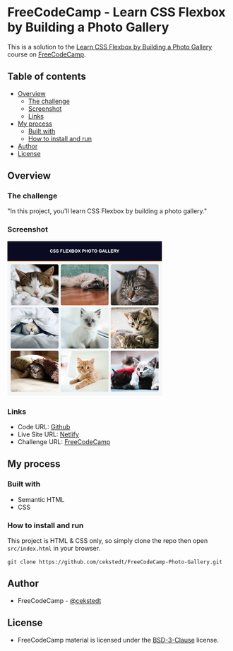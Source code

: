 # FreeCodeCamp - Learn CSS Flexbox by Building a Photo Gallery

This is a solution to the [Learn CSS Flexbox by Building a Photo Gallery](https://www.freecodecamp.org/learn/2022/responsive-web-design/learn-css-flexbox-by-building-a-photo-gallery/) course on [FreeCodeCamp](https://www.freecodecamp.org/).

## Table of contents

- [Overview](#overview)
  - [The challenge](#the-challenge)
  - [Screenshot](#screenshot)
  - [Links](#links)
- [My process](#my-process)
  - [Built with](#built-with)
  - [How to install and run](#how-to-install-and-run)
- [Author](#author)
- [License](#license)

## Overview

### The challenge

"In this project, you'll learn CSS Flexbox by building a photo gallery."

### Screenshot

![Screenshot](./thumbnail.png)

### Links

- Code URL: [Github](https://github.com/cekstedt/FreeCodeCamp-Photo-Gallery)
- Live Site URL: [Netlify](https://golden-douhua-0603cb.netlify.app/)
- Challenge URL: [FreeCodeCamp](https://www.freecodecamp.org/learn/2022/responsive-web-design/learn-css-flexbox-by-building-a-photo-gallery/)

## My process

### Built with

- Semantic HTML
- CSS

### How to install and run

This project is HTML & CSS only, so simply clone the repo then open `src/index.html` in your browser.

```
git clone https://github.com/cekstedt/FreeCodeCamp-Photo-Gallery.git
```

## Author

- FreeCodeCamp - [@cekstedt](https://www.freecodecamp.org/cekstedt)

## License

- FreeCodeCamp material is licensed under the [BSD-3-Clause](https://github.com/freeCodeCamp/freeCodeCamp/blob/main/LICENSE.md) license.
